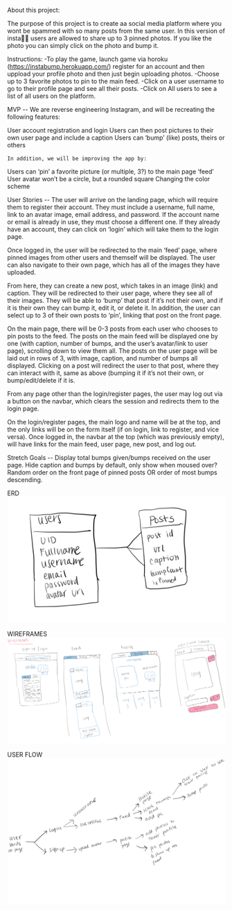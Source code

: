 About this project:

The purpose of this project is to create aa social media platform where you wont be spammed with so many posts from the same user. In this version of insta👊🏼 users are allowed to share up to 3 pinned photos. If you like the photo you can simply click on the photo and bump it.

Instructions:
-To play the game, launch game via horoku (https://instabump.herokuapp.com/) register for an account and then uppload your profile photo and then just begin uploading photos. -Choose up to 3 favorite photos to pin to the main feed.
-Click on a user username to go to their profile page and see all their posts.
-Click on All users to see a list of all users on the platform.


MVP -- We are reverse engineering Instagram, and will be recreating the following features:


User account registration and login
Users can then post pictures to their own user page and include a caption
Users can ‘bump’ (like) posts, theirs or others

	In addition, we will be improving the app by:

Users can ‘pin’ a favorite picture (or multiple, 3?) to the main page ‘feed’
User avatar won’t be a circle, but a rounded square
Changing the color scheme


User Stories -- The user will arrive on the landing page, which will require them to register their account. They must include a username, full name, link to an avatar image, email address, and password. If the account name or email is already in use, they must choose a different one. If they already have an account, they can click on ‘login’ which will take them to the login page.

Once logged in, the user will be redirected to the main ‘feed’ page, where pinned images from other users and themself will be displayed. The user can also navigate to their own page, which has all of the images they have uploaded. 

From here, they can create a new post, which takes in an image (link) and caption. They will be redirected to their user page, where they see all of their images. They will be able to ‘bump’ that post if it’s not their own, and if it is their own they can bump it, edit it, or delete it. In addition, the user can select up to 3 of their own posts to ‘pin’, linking that post on the front page.

On the main page, there will be 0-3 posts from each user who chooses to pin posts to the feed. The posts on the main feed will be displayed one by one (with caption, number of bumps, and the user’s avatar/link to user page), scrolling down to view them all. The posts on the user page will be laid out in rows of 3, with image, caption, and number of bumps all displayed. Clicking on a post will redirect the user to that post, where they can interact with it, same as above (bumping it if it’s not their own, or bump/edit/delete if it is.

From any page other than the login/register pages, the user may log out via a button on the navbar, which clears the session and redirects them to the login page.

On the login/register pages, the main logo and name will be at the top, and the only links will be on the form itself (if on login, link to register, and vice versa). Once logged in, the navbar at the top (which was previously empty), will have links for the main feed, user page, new post, and log out.

Stretch Goals -- 
Display total bumps given/bumps received on the user page.
Hide caption and bumps by default, only show when moused over?
Random order on the front page of pinned posts OR order of most bumps descending.



ERD
!["ERD"](/images/ERD.jpg)

WIREFRAMES
!["wireframe"](/images/Wireframe.png)

USER FLOW
!["User Flow"](/images/User_flow.png)

